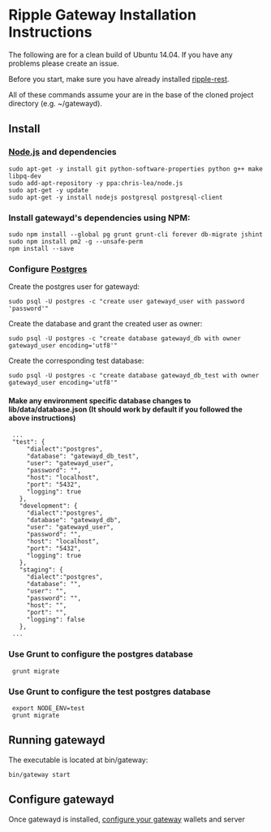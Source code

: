 # Ripple Gateway Installation Instructions

The following are for a clean build of Ubuntu 14.04. If you have any problems please create an issue.

Before you start, make sure you have already installed [ripple-rest](https://github.com/ripple/ripple-rest).

All of these commands assume your are in the base of the cloned project directory (e.g. ~/gatewayd).

## Install

### [Node.js](http://stackoverflow.com/questions/16302436/install-nodejs-on-ubuntu-12-10) and dependencies

    sudo apt-get -y install git python-software-properties python g++ make libpq-dev
    sudo add-apt-repository -y ppa:chris-lea/node.js
    sudo apt-get -y update
    sudo apt-get -y install nodejs postgresql postgresql-client

### Install gatewayd's dependencies using NPM:

    sudo npm install --global pg grunt grunt-cli forever db-migrate jshint
    sudo npm install pm2 -g --unsafe-perm
    npm install --save

### Configure [Postgres](https://help.ubuntu.com/community/PostgreSQL)

Create the postgres user for gatewayd:

    sudo psql -U postgres -c "create user gatewayd_user with password 'password'"

Create the database and grant the created user as owner:

    sudo psql -U postgres -c "create database gatewayd_db with owner gatewayd_user encoding='utf8'"
    
Create the corresponding test database:
    
    sudo psql -U postgres -c "create database gatewayd_db_test with owner gatewayd_user encoding='utf8'"    

#### Make any environment specific database changes to lib/data/database.json (It should work by default if you followed the above instructions)
 
     ...
     "test": {
         "dialect":"postgres",
         "database": "gatewayd_db_test",
         "user": "gatewayd_user",
         "password": "",
         "host": "localhost",
         "port": "5432",
         "logging": true
       },
       "development": {
         "dialect":"postgres",
         "database": "gatewayd_db",
         "user": "gatewayd_user",
         "password": "",
         "host": "localhost",
         "port": "5432",
         "logging": true
       },
       "staging": {
         "dialect":"postgres",
         "database": "",
         "user": "",
         "password": "",
         "host": "",
         "port": "",
         "logging": false
       },
     ...
 
### Use Grunt to configure the postgres database

     grunt migrate
 
### Use Grunt to configure the test postgres database

     export NODE_ENV=test
     grunt migrate  

## Running gatewayd

The executable is located at bin/gateway:

    bin/gateway start

## Configure gatewayd

Once gatewayd is installed, [configure your gateway](https://dev.ripple.com/gatewayd.html#configuration) wallets and server
